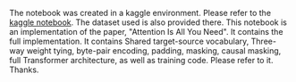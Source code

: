 The notebook was created in a kaggle environment. Please refer to the [kaggle notebook](https://www.kaggle.com/code/hamzamohiuddin/transformer-attention-is-all-you-need-detailed). The dataset used is also provided there. 
This notebook is an implementation of the paper,  "Attention Is All You Need". It contains the full implementation. It contains Shared target-source vocabulary, Three-way weight tying, byte-pair encoding, padding, masking, causal masking, full Transformer architecture, as well as training code. Please refer to it. Thanks.

